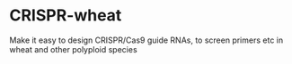 # CRISPR-wheat
Make it easy to design CRISPR/Cas9 guide RNAs, to screen primers etc in wheat and other polyploid species
